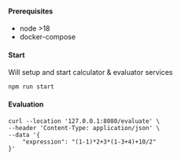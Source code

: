 #### Prerequisites
* node >18
* docker-compose

#### Start
Will setup and start calculator & evaluator services
```shell
npm run start
```

#### Evaluation

```shell
curl --location '127.0.0.1:8080/evaluate' \
--header 'Content-Type: application/json' \
--data '{
    "expression": "(1-1)*2+3*(1-3+4)+10/2"
}'
```
